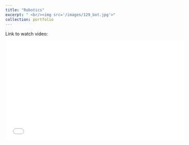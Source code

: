 ```yaml
---
title: "Robotics"
excerpt: " <br/><img src='/images/129_bot.jpg'>"
collection: portfolio
---
```


Link to watch video:
<iframe width="560" height="315" src="​https://youtu.be/mUo2xvR0AIM" frameborder="0" allow="accelerometer; autoplay; clipboard-write; encrypted-media; gyroscope; picture-in-picture" allowfullscreen></iframe>




